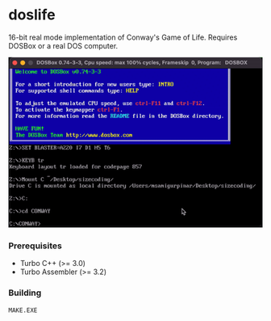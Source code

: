 # doslife

16-bit real mode implementation of Conway's Game of Life. Requires DOSBox or a real DOS computer.

![doslife](ASSETS/doslife.gif)

### Prerequisites
+ Turbo C++ (>= 3.0)
+ Turbo Assembler (>= 3.2)

### Building
```bash
MAKE.EXE
```
